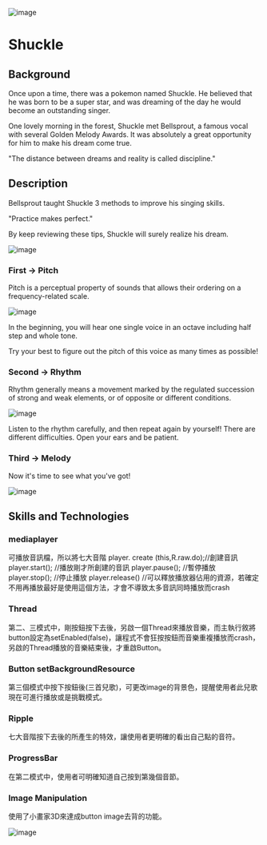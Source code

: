 ![image](https://github.com/percy0525/Shuckle-master/blob/master/ReadPIC/shuckle3.gif)
# Shuckle
## Background
Once upon a time, there was a pokemon named Shuckle. He believed that he was born to be a super star, and was dreaming of the day he would become an outstanding singer. 

One lovely morning in the forest, Shuckle met Bellsprout, a famous vocal with several Golden Melody Awards. It was absolutely a great opportunity for him to make his dream come true.

"The distance between dreams and reality is called discipline."


## Description
Bellsprout taught Shuckle 3 methods to improve his singing skills. 

"Practice makes perfect." 

By keep reviewing these tips, Shuckle will surely realize his dream.


![image](https://github.com/percy0525/Shuckle-master/blob/master/ReadPIC/Main.png)


### First -> Pitch
Pitch is a perceptual property of sounds that allows their ordering on a frequency-related scale. 

![image](https://github.com/percy0525/Shuckle-master/blob/master/ReadPIC/Single0.png)

In the beginning, you will hear one single voice in an octave including half step and whole tone. 

Try your best to figure out the pitch of this voice as many times as possible!

### Second -> Rhythm
Rhythm generally means a movement marked by the regulated succession of strong and weak elements, or of opposite or different conditions.

![image](https://github.com/percy0525/Shuckle-master/blob/master/ReadPIC/Double2.png)

Listen to the rhythm carefully, and then repeat again by yourself!
There are different difficulties. Open your ears and be patient.

### Third -> Melody
Now it's time to see what you've got!

![image](https://github.com/percy0525/Shuckle-master/blob/master/ReadPIC/Triple2.png)


## Skills and Technologies
### mediaplayer
可播放音訊檔，所以將七大音階
player. create (this,R.raw.do);//創建音訊
player.start();  //播放剛才所創建的音訊
player.pause();  //暫停播放
player.stop();   //停止播放
player.release() //可以釋放播放器佔用的資源，若確定不用再播放最好是使用這個方法，才會不導致太多音訊同時播放而crash

### Thread
第二、三模式中，剛按鈕按下去後，另啟一個Thread來播放音樂，而主執行敘將button設定為setEnabled(false)，讓程式不會狂按按鈕而音樂重複播放而crash，另啟的Thread播放的音樂結束後，才重啟Button。

### Button setBackgroundResource
第三個模式中按下按鈕後(三首兒歌)，可更改image的背景色，提醒使用者此兒歌現在可進行播放或是挑戰模式。

### Ripple
七大音階按下去後的所產生的特效，讓使用者更明確的看出自己點的音符。

### ProgressBar
在第二模式中，使用者可明確知道自己按到第幾個音節。

### Image Manipulation
使用了小畫家3D來達成button image去背的功能。


![image](https://github.com/percy0525/Shuckle-master/blob/master/ReadPIC/shuckle4.gif)
